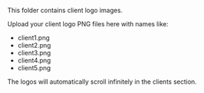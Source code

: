 This folder contains client logo images.

Upload your client logo PNG files here with names like:
- client1.png
- client2.png
- client3.png
- client4.png
- client5.png

The logos will automatically scroll infinitely in the clients section.
